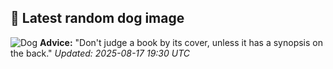 ## 🐶 Latest random dog image
![Dog](https://images.dog.ceo/breeds/dane-great/n02109047_26860.jpg)
**Advice:** "Don't judge a book by its cover, unless it has a synopsis on the back."
*Updated: 2025-08-17 19:30 UTC*
